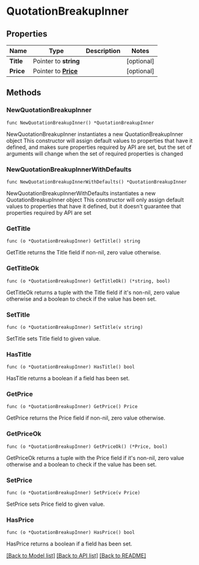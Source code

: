 # QuotationBreakupInner

## Properties

Name | Type | Description | Notes
------------ | ------------- | ------------- | -------------
**Title** | Pointer to **string** |  | [optional] 
**Price** | Pointer to [**Price**](Price.md) |  | [optional] 

## Methods

### NewQuotationBreakupInner

`func NewQuotationBreakupInner() *QuotationBreakupInner`

NewQuotationBreakupInner instantiates a new QuotationBreakupInner object
This constructor will assign default values to properties that have it defined,
and makes sure properties required by API are set, but the set of arguments
will change when the set of required properties is changed

### NewQuotationBreakupInnerWithDefaults

`func NewQuotationBreakupInnerWithDefaults() *QuotationBreakupInner`

NewQuotationBreakupInnerWithDefaults instantiates a new QuotationBreakupInner object
This constructor will only assign default values to properties that have it defined,
but it doesn't guarantee that properties required by API are set

### GetTitle

`func (o *QuotationBreakupInner) GetTitle() string`

GetTitle returns the Title field if non-nil, zero value otherwise.

### GetTitleOk

`func (o *QuotationBreakupInner) GetTitleOk() (*string, bool)`

GetTitleOk returns a tuple with the Title field if it's non-nil, zero value otherwise
and a boolean to check if the value has been set.

### SetTitle

`func (o *QuotationBreakupInner) SetTitle(v string)`

SetTitle sets Title field to given value.

### HasTitle

`func (o *QuotationBreakupInner) HasTitle() bool`

HasTitle returns a boolean if a field has been set.

### GetPrice

`func (o *QuotationBreakupInner) GetPrice() Price`

GetPrice returns the Price field if non-nil, zero value otherwise.

### GetPriceOk

`func (o *QuotationBreakupInner) GetPriceOk() (*Price, bool)`

GetPriceOk returns a tuple with the Price field if it's non-nil, zero value otherwise
and a boolean to check if the value has been set.

### SetPrice

`func (o *QuotationBreakupInner) SetPrice(v Price)`

SetPrice sets Price field to given value.

### HasPrice

`func (o *QuotationBreakupInner) HasPrice() bool`

HasPrice returns a boolean if a field has been set.


[[Back to Model list]](../README.md#documentation-for-models) [[Back to API list]](../README.md#documentation-for-api-endpoints) [[Back to README]](../README.md)


